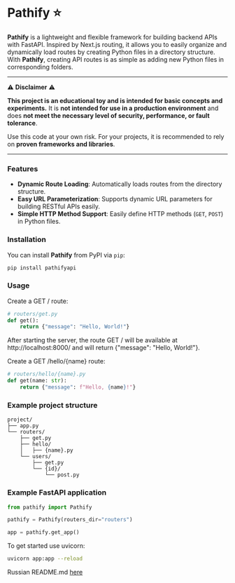 # Pathify ⭐

**Pathify** is a lightweight and flexible framework for building backend APIs with FastAPI. Inspired by Next.js routing, it allows you to easily organize and dynamically load routes by creating Python files in a directory structure. With **Pathify**, creating API routes is as simple as adding new Python files in corresponding folders.

---

⚠️ **Disclaimer** ⚠️

**This project is an educational toy and is intended for basic concepts and experiments.**
It is **not intended for use in a production environment** and does **not meet the necessary level of security, performance, or fault tolerance**.

Use this code at your own risk. For your projects, it is recommended to rely on **proven frameworks and libraries**.

---

### Features

- **Dynamic Route Loading**: Automatically loads routes from the directory structure.
- **Easy URL Parameterization**: Supports dynamic URL parameters for building RESTful APIs easily.
- **Simple HTTP Method Support**: Easily define HTTP methods (`GET`, `POST`) in Python files.

### Installation

You can install **Pathify** from PyPI via `pip`:

```bash
pip install pathifyapi
```

### Usage
Create a GET / route:

```python
# routers/get.py
def get():
    return {"message": "Hello, World!"}
```
After starting the server, the route GET / will be available at http://localhost:8000/ and will return {"message": "Hello, World!"}.

Create a GET /hello/{name} route:

```python
# routers/hello/{name}.py
def get(name: str):
    return {"message": f"Hello, {name}!"}
```

### Example project structure

```
project/
├── app.py
└── routers/
    ├── get.py
    ├── hello/
    │   ├── {name}.py
    └── users/
        ├── get.py
        └── {id}/
            └── post.py
```

### Example FastAPI application

```python
from pathify import Pathify

pathify = Pathify(routers_dir="routers")

app = pathify.get_app()
```

To get started use uvicorn:

```bash
uvicorn app:app --reload
```


Russian README.md [here](./RU.md)

